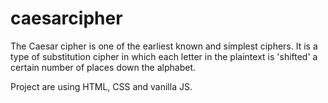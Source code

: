# caesarcipher

The Caesar cipher is one of the earliest known and simplest ciphers. It is a type of substitution cipher in which each letter in the plaintext is 'shifted' a certain number of places down the alphabet.

Project are using HTML, CSS and vanilla JS.
